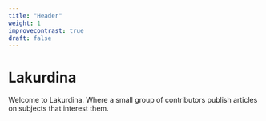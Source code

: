 ```yaml
---
title: "Header"
weight: 1
improvecontrast: true
draft: false
---
```


# Lakurdina

Welcome to Lakurdina. Where a small group of contributors publish articles on subjects that interest them.

